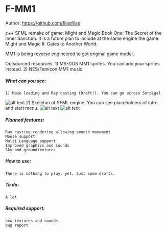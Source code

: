 # F-MM1
Author: https://github.com/filasfilas

c++ SFML remake of game: 
Might and Magic Book One: The Secret of the Inner Sanctum.
It is a future plan to include at the same engine the game:
Might and Magic II: Gates to Another World.

MM1 is being reverse engineered to get original game model.

Outsourced resources:
	1) MS-DOS MM1 sprites. You can add your sprites instead. 
	2) NES/Famicon MM1 music

##### What can you see:
	1) Maze loading and Ray casting (Draft!). You can go across Sorpigal
![alt text](https://github.com/filasfilas/F-MM1/screenshots/render.png?raw=true)
	2) Skeleton of SFML engine. You can see placeholders of intro and start menu.
![alt text](https://github.com/filasfilas/F-MM1/screenshots/intro.png?raw=true)
![alt text](https://github.com/filasfilas/F-MM1/screenshots/main-menu.png?raw=true)

##### Planned features:
    Ray casting rendering allowing smooth movement
    Mouse support
    Multi Language support
    Improved graphics and sounds
    Sky and groundtextures

##### How to use:
    There is nothing to play, yet. Just some drafts.

##### To do:
    A lot

##### Required support:
	new textures and sounds
	bug report

